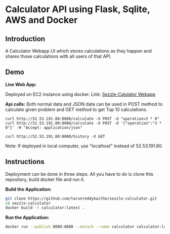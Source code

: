# Calculator API using Flask, Sqlite, AWS and Docker
## Introduction
A Calculator Webapp UI which  stores calculations as they happen and shares those calculations with all users of that API.

## Demo

**Live Web App:**

Deployed on EC2 instance using docker. Link: [Sezzle-Calulator Webapp](http://52.53.191.80:8080/)

**Api calls:**
Both normal data and JSON data can be used in POST method to calculate given problem and GET method to get Top 10 calculations.
```
curl http://52.53.191.80:8080/calculate -X POST -d "operation=3 * 0"
curl http://52.53.191.80:8080/calculate -X POST -d '{"operation":"3 * 0"}' -H "Accept: application/json" 

curl http://52.53.191.80:8080/history -X GET
```
Note: If deployed in local computer, use "localhost" instead of 52.53.191.80.

## Instructions

Deployment can be done in three steps. All you have to do is clone this repository, build docker file and run it.

**Build the Application:** 
```bash
git clone https://github.com/tarunreddykaithe/sezzle-calculator.git
cd sezzle-calculator
docker build -t calculator:latest .
```
**Run the Application:** 
```bash
docker run --publish 8080:8080 --detach --name calculator calculator:latest
```
